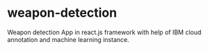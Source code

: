 # weapon-detection
Weapon detection App in react.js framework with help of IBM cloud annotation and machine learning instance.
